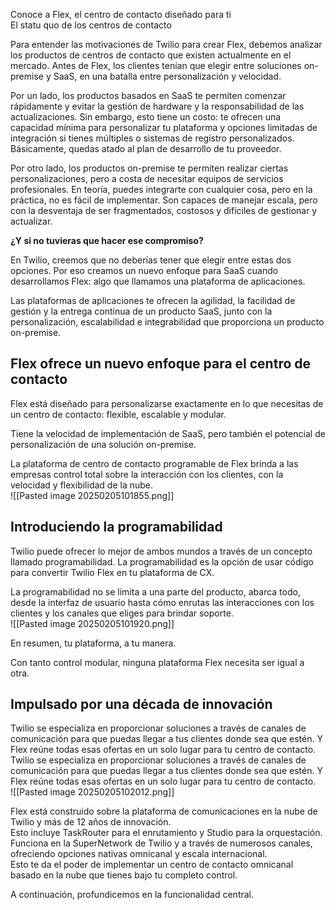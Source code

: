 Conoce a Flex, el centro de contacto diseñado para ti  
El statu quo de los centros de contacto  

Para entender las motivaciones de Twilio para crear Flex, debemos analizar los productos de centros de contacto que existen actualmente en el mercado. Antes de Flex, los clientes tenían que elegir entre soluciones on-premise y SaaS, en una batalla entre personalización y velocidad.  

Por un lado, los productos basados en SaaS te permiten comenzar rápidamente y evitar la gestión de hardware y la responsabilidad de las actualizaciones. Sin embargo, esto tiene un costo: te ofrecen una capacidad mínima para personalizar tu plataforma y opciones limitadas de integración si tienes múltiples o sistemas de registro personalizados. Básicamente, quedas atado al plan de desarrollo de tu proveedor.  

Por otro lado, los productos on-premise te permiten realizar ciertas personalizaciones, pero a costa de necesitar equipos de servicios profesionales. En teoría, puedes integrarte con cualquier cosa, pero en la práctica, no es fácil de implementar. Son capaces de manejar escala, pero con la desventaja de ser fragmentados, costosos y difíciles de gestionar y actualizar.  

**¿Y si no tuvieras que hacer ese compromiso?**  

En Twilio, creemos que no deberías tener que elegir entre estas dos opciones. Por eso creamos un nuevo enfoque para SaaS cuando desarrollamos Flex: algo que llamamos una plataforma de aplicaciones.  

Las plataformas de aplicaciones te ofrecen la agilidad, la facilidad de gestión y la entrega continua de un producto SaaS, junto con la personalización, escalabilidad e integrabilidad que proporciona un producto on-premise.  

## Flex ofrece un nuevo enfoque para el centro de contacto  

Flex está diseñado para personalizarse exactamente en lo que necesitas de un centro de contacto: flexible, escalable y modular.  

Tiene la velocidad de implementación de SaaS, pero también el potencial de personalización de una solución on-premise.  

La plataforma de centro de contacto programable de Flex brinda a las empresas control total sobre la interacción con los clientes, con la velocidad y flexibilidad de la nube.  
![[Pasted image 20250205101855.png]]

## Introduciendo la programabilidad  

Twilio puede ofrecer lo mejor de ambos mundos a través de un concepto llamado programabilidad. La programabilidad es la opción de usar código para convertir Twilio Flex en tu plataforma de CX.  

La programabilidad no se limita a una parte del producto, abarca todo, desde la interfaz de usuario hasta cómo enrutas las interacciones con los clientes y los canales que eliges para brindar soporte.  
![[Pasted image 20250205101920.png]]

En resumen, tu plataforma, a tu manera.  

Con tanto control modular, ninguna plataforma Flex necesita ser igual a otra.  


## Impulsado por una década de innovación  

Twilio se especializa en proporcionar soluciones a través de canales de comunicación para que puedas llegar a tus clientes donde sea que estén. Y Flex reúne todas esas ofertas en un solo lugar para tu centro de contacto.  
Twilio se especializa en proporcionar soluciones a través de canales de comunicación para que puedas llegar a tus clientes donde sea que estén. Y Flex reúne todas esas ofertas en un solo lugar para tu centro de contacto.  
![[Pasted image 20250205102012.png]]

Flex está construido sobre la plataforma de comunicaciones en la nube de Twilio y más de 12 años de innovación.  
Esto incluye TaskRouter para el enrutamiento y Studio para la orquestación.  
Funciona en la SuperNetwork de Twilio y a través de numerosos canales, ofreciendo opciones nativas omnicanal y escala internacional.  
Esto te da el poder de implementar un centro de contacto omnicanal basado en la nube que tienes bajo tu completo control.  

A continuación, profundicemos en la funcionalidad central.